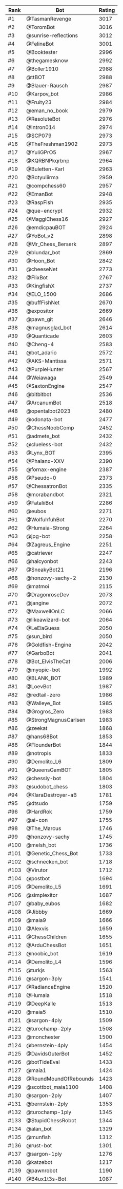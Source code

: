 Rank|Bot|Rating
---|---|---
#1|@TasmanRevenge|3017
#2|@ToromBot|3016
#3|@sunrise-reflections|3012
#4|@FelineBot|3001
#5|@Booktester|2996
#6|@thegamesknow|2992
#7|@Boller1910|2988
#8|@ttBOT|2988
#9|@Blauer-Rausch|2987
#10|@Karpov_bot|2986
#11|@Fruity23|2984
#12|@eman_no_book|2979
#13|@ResoluteBot|2976
#14|@Intron014|2974
#15|@SCP079|2973
#16|@TheFreshman1902|2973
#17|@YuliGPrO5|2967
#18|@KQRBNPkqrbnp|2964
#19|@Buletten-Karl|2963
#20|@Botyuliirma|2959
#21|@compchess60|2957
#22|@EmanBot|2948
#23|@RaspFish|2935
#24|@que-encrypt|2932
#25|@MaggiChess16|2927
#26|@emdicpauBOT|2924
#27|@YoBot_v2|2898
#28|@Mr_Chess_Berserk|2897
#29|@blundar_bot|2869
#30|@Hoon_Bot|2842
#31|@cheeseNet|2773
#32|@FlixBot|2767
#33|@KingfishX|2737
#34|@ELO_1500|2686
#35|@buffFishNet|2670
#36|@expositor|2669
#37|@pawn_git|2646
#38|@magnusglad_bot|2614
#39|@Quanticade|2603
#40|@Cheng-4|2583
#41|@bot_adario|2572
#42|@AKS-Mantissa|2571
#43|@PurpleHunter|2567
#44|@Weiawaga|2549
#45|@SaxtonEngine|2547
#46|@bitbitbot|2536
#47|@ArcanumBot|2518
#48|@opentalbot2023|2480
#49|@odonata-bot|2477
#50|@ChessNoobComp|2452
#51|@admete_bot|2432
#52|@clueless-bot|2432
#53|@Lynx_BOT|2395
#54|@Phalanx-XXV|2390
#55|@fornax-engine|2387
#56|@Pseudo-0|2373
#57|@ChessatronBot|2335
#58|@morabandbot|2321
#59|@FataliiBot|2286
#60|@eubos|2271
#61|@WolfuhfuhBot|2270
#62|@Humaia-Strong|2264
#63|@jpg-bot|2258
#64|@Zagreus_Engine|2251
#65|@catriever|2247
#66|@halcyonbot|2243
#67|@SneakyBot21|2196
#68|@honzovy-sachy-2|2130
#69|@matmoi|2115
#70|@DragonroseDev|2073
#71|@jangine|2072
#72|@MaxwellOnLC|2066
#73|@likeawizard-bot|2064
#74|@LeElaGuess|2050
#75|@sun_bird|2050
#76|@Goldfish-Engine|2042
#77|@GarboBot|2041
#78|@Bot_ElvisTheCat|2006
#79|@myopic-bot|1992
#80|@BLANK_BOT|1989
#81|@LoevBot|1987
#82|@redtail-zero|1986
#83|@Walleye_Bot|1985
#84|@Grogros_Zero|1983
#85|@StrongMagnusCarlsen|1983
#86|@zeekat|1868
#87|@hans68Bot|1853
#88|@FlounderBot|1844
#89|@notropis|1833
#90|@Demolito_L6|1809
#91|@QueensGamBOT|1805
#92|@chessly-bot|1804
#93|@sudobot_chess|1803
#94|@KlaraDestroyer-aB|1781
#95|@dtsudo|1759
#96|@HardRok|1759
#97|@ai-con|1755
#98|@The_Marcus|1746
#99|@honzovy-sachy|1745
#100|@melsh_bot|1736
#101|@Genetic_Chess_Bot|1733
#102|@schnecken_bot|1718
#103|@Virutor|1712
#104|@postbot|1694
#105|@Demolito_L5|1691
#106|@simplexitor|1687
#107|@baby_eubos|1682
#108|@Jibbby|1669
#109|@maia9|1666
#110|@Alexvis|1659
#111|@ChessChildren|1655
#112|@ArduChessBot|1651
#113|@noobic_bot|1619
#114|@Demolito_L4|1596
#115|@turkjs|1563
#116|@sargon-3ply|1541
#117|@RadianceEngine|1520
#118|@Humaia|1518
#119|@DeepKalle|1513
#120|@maia5|1510
#121|@sargon-4ply|1509
#122|@turochamp-2ply|1508
#123|@monchester|1500
#124|@bernstein-4ply|1454
#125|@DavidsGuterBot|1452
#126|@botTideEval|1433
#127|@maia1|1424
#128|@RoundMoundOfRebounds|1423
#129|@scottbot_maia1100|1408
#130|@sargon-2ply|1407
#131|@bernstein-2ply|1353
#132|@turochamp-1ply|1345
#133|@StupidChessRobot|1344
#134|@alan_bot|1329
#135|@munfish|1312
#136|@rust-bot|1301
#137|@sargon-1ply|1276
#138|@katzebot|1217
#139|@pawnrobot|1190
#140|@B4ux1t3s-Bot|1087
